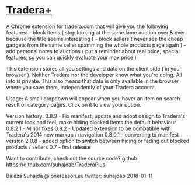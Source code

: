 # [Tradera+](https://chrome.google.com/webstore/detail/tradera%20/niblgdndoebefdjfjkflejkcbjjalbka?hl=sv)

A Chrome extension for tradera.com that will give you the following features:
	- block items ( stop looking at the same lame auction over & over because the title seems interesting )
	- block sellers ( never see the cheap gadgets from the same seller spamming the whole products page again )
	- add personal notes to auctions ( put a reminder about real price, special features, so you can quickly evaluate your max price )

This extension stores all you settings and data on the client side ( in your browser ). Neither Tradera nor the developer know what you're doing. All info is private. This also means that data is only available in the browser where you save them, independently of your Tradera account.

Usage:
A small dropdown will appear when you hover an item on search result or category pages. Click on it to view your option.

Version history:
0.8.3	- Fix manifest, update and adopt design to Tradera's current look and feel, make hiding blocked items the default behaviour
0.8.2.1 - Minor fixes
0.8.2 	- Updated extension to be compatible with Tradera's 2014 new markup / navigation
0.8.0.1 - converting to manifest version 2
0.8 	- added option to switch between hiding or fading out blocked products / sellers
0.7 	- first release

Want to contribute, check out the source code?
github: https://github.com/suhajdab/TraderaPlus


Balázs Suhajda @ onereason.eu
twitter: suhajdab
2018-01-11

